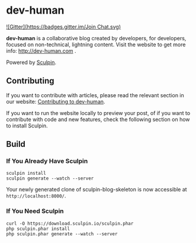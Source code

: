 # dev-human
[![Gitter](https://badges.gitter.im/Join Chat.svg)](https://gitter.im/dev-human/dev-human?utm_source=badge&utm_medium=badge&utm_campaign=pr-badge&utm_content=badge)

**dev-human** is a collaborative blog created by developers, for developers, focused on non-technical, lightning content.
Visit the website to get more info: http://dev-human.com .

Powered by [Sculpin](http://sculpin.io).

## Contributing

If you want to contribute with articles, please read the relevant section in our website: [Contributing to dev-human](http://dev-human.com/docs/contribute/).

If you want to run the website locally to preview your post, of if you want to contribute with code and new features, check the following section on how to install Sculpin.

Build
-----

### If You Already Have Sculpin

    sculpin install
    sculpin generate --watch --server

Your newly generated clone of sculpin-blog-skeleton is now
accessible at `http://localhost:8000/`.

### If You Need Sculpin

    curl -O https://download.sculpin.io/sculpin.phar
    php sculpin.phar install
    php sculpin.phar generate --watch --server
